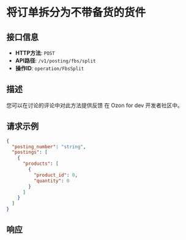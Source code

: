 # 将订单拆分为不带备货的货件

## 接口信息

- **HTTP方法**: `POST`
- **API路径**: `/v1/posting/fbs/split`
- **操作ID**: `operation/FbsSplit`

## 描述

您可以在讨论的评论中对此方法提供反馈 在 Ozon for dev 开发者社区中。

## 请求示例

```json
{
  "posting_number": "string",
  "postings": [
    {
      "products": [
        {
          "product_id": 0,
          "quantity": 0
        }
      ]
    }
  ]
}
```

## 响应
